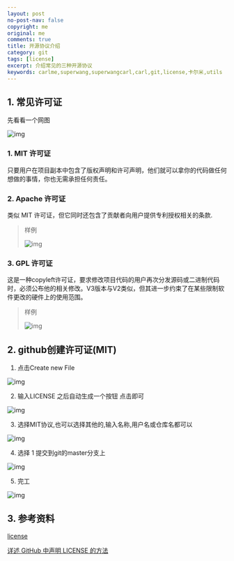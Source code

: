 ```yaml
---
layout: post
no-post-nav: false 
copyright: me
original: me
comments: true
title: 开源协议介绍
category: git
tags: [license]
excerpt: 介绍常见的三种开源协议
keywords: carlme,superwang,superwangcarl,carl,git,license,卡尔米,utils
---
```


## 1. 常见许可证

先看看一个网图

![img]({{site.cdn}}/assets/images/blog/2019/20190409185910.png)

### 1. MIT 许可证

只要用户在项目副本中包含了版权声明和许可声明，他们就可以拿你的代码做任何想做的事情，你也无需承担任何责任。

### 2. Apache 许可证

类似 MIT 许可证，但它同时还包含了贡献者向用户提供专利授权相关的条款.

> 样例
>
> ![img]({{site.cdn}}/assets/images/blog/2019/20190408225607.png)

### 3. GPL 许可证

这是一种copyleft许可证，要求修改项目代码的用户再次分发源码或二进制代码时，必须公布他的相关修改。V3版本与V2类似，但其进一步约束了在某些限制软件更改的硬件上的使用范围。

> 样例
>
> ![img]({{site.cdn}}/assets/images/blog/2019/20190408225647.png)

## 2. github创建许可证(MIT)

1. 点击Create new File

![img]({{site.cdn}}/assets/images/blog/2019/20190408225751.png)

2. 输入LICENSE 之后自动生成一个按钮 点击即可

![img]({{site.cdn}}/assets/images/blog/2019/20190408225933.png)

3. 选择MIT协议,也可以选择其他的,输入名称,用户名或仓库名都可以

![img]({{site.cdn}}/assets/images/blog/2019/20190408230114.png)

4. 选择 1 提交到git的master分支上

![img]({{site.cdn}}/assets/images/blog/2019/20190408230320.png)

5. 完工

![img]({{site.cdn}}/assets/images/blog/2019/20190408230407.png)

## 3. 参考资料

[license](https://blog.csdn.net/zhyxblog/article/details/78127552)

[详述 GitHub 中声明 LICENSE 的方法](https://blog.csdn.net/qq_35246620/article/details/77647234)
